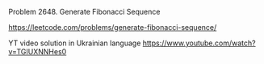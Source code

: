 Problem 2648. Generate Fibonacci Sequence

https://leetcode.com/problems/generate-fibonacci-sequence/

YT video solution in Ukrainian language https://www.youtube.com/watch?v=TGIUXNNHes0